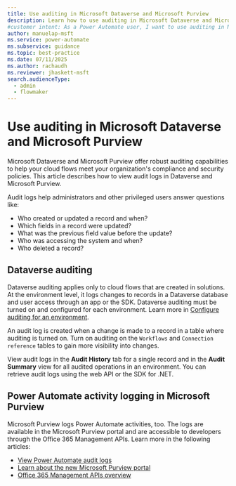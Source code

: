 ```yaml
---
title: Use auditing in Microsoft Dataverse and Microsoft Purview
description: Learn how to use auditing in Microsoft Dataverse and Microsoft Purview to help your Power Automate flows meet compliance and security policies.
#customer intent: As a Power Automate user, I want to use auditing in Microsoft Dataverse and view audit logs in Microsoft Purview so that I can ensure adherence to compliance and security policies.
author: manuelap-msft
ms.service: power-automate
ms.subservice: guidance
ms.topic: best-practice
ms.date: 07/11/2025
ms.author: rachaudh
ms.reviewer: jhaskett-msft
search.audienceType:
  - admin
  - flowmaker
---
```


# Use auditing in Microsoft Dataverse and Microsoft Purview

Microsoft Dataverse and Microsoft Purview offer robust auditing capabilities to help your cloud flows meet your organization's compliance and security policies. This article describes how to view audit logs in Dataverse and Microsoft Purview.

Audit logs help administrators and other privileged users answer questions like:

- Who created or updated a record and when?
- Which fields in a record were updated?
- What was the previous field value before the update?
- Who was accessing the system and when?
- Who deleted a record?

## Dataverse auditing

Dataverse auditing applies only to cloud flows that are created in solutions. At the environment level, it logs changes to records in a Dataverse database and user access through an app or the SDK. Dataverse auditing must be turned on and configured for each environment. Learn more in [Configure auditing for an environment](/power-platform/admin/manage-dataverse-auditing#configure-auditing-for-an-environment).

An audit log is created when a change is made to a record in a table where auditing is turned on. Turn on auditing on the `Workflows` and `Connection reference` tables to gain more visibility into changes.

View audit logs in the **Audit History** tab for a single record and in the **Audit Summary** view for all audited operations in an environment. You can retrieve audit logs using the web API or the SDK for .NET.

## Power Automate activity logging in Microsoft Purview

Microsoft Purview logs Power Automate activities, too. The logs are available in the Microsoft Purview portal and are accessible to developers through the Office 365 Management APIs. Learn more in the following articles:

- [View Power Automate audit logs](/power-platform/admin/logging-power-automate)
- [Learn about the new Microsoft Purview portal](/purview/purview-portal)
- [Office 365 Management APIs overview](/office/office-365-management-api/office-365-management-apis-overview)
